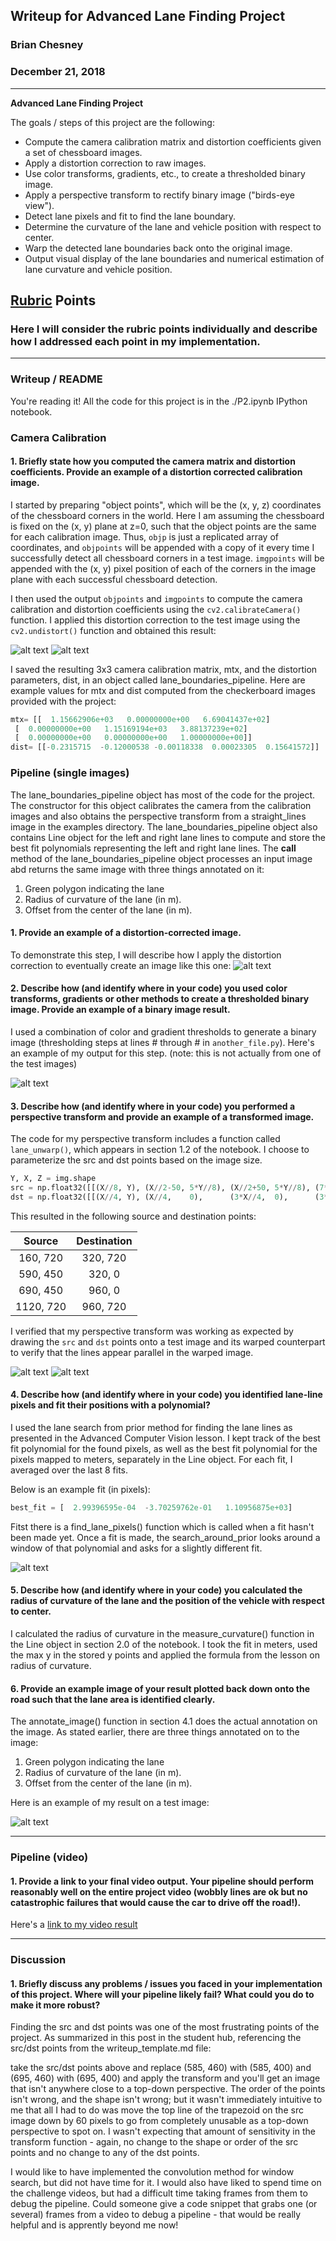 ## Writeup for Advanced Lane Finding Project

### Brian Chesney
### December 21, 2018
---

**Advanced Lane Finding Project**

The goals / steps of this project are the following:

* Compute the camera calibration matrix and distortion coefficients given a set of chessboard images.
* Apply a distortion correction to raw images.
* Use color transforms, gradients, etc., to create a thresholded binary image.
* Apply a perspective transform to rectify binary image ("birds-eye view").
* Detect lane pixels and fit to find the lane boundary.
* Determine the curvature of the lane and vehicle position with respect to center.
* Warp the detected lane boundaries back onto the original image.
* Output visual display of the lane boundaries and numerical estimation of lane curvature and vehicle position.

[//]: # (Image References)

[image1]: ./camaera_cal/calibration18.jpg "One Checkerbaord Calibaration Image"
[image1a]: ./output_images/calibration18.jpg "Same Checkerboard Calibration Image Undistorted and Transformed"
[image2]: ./output_images/test6.jpg "Road Transformed"
[image3]: ./output_images/binary_warped.jpg "Binary Example"
[image4]: ./test_images/straight_lines1.jpg "UnWarped Input"
[image4a]: ./output_images/output_imagesstraight_lines1.jpg "Warp Output"
[image5]: ./output_images/poly_fit_overlay.jpg "Fit Visual"
[video1]: ./output_images/project_video.mp4 "Video"

## [Rubric](https://review.udacity.com/#!/rubrics/571/view) Points

### Here I will consider the rubric points individually and describe how I addressed each point in my implementation.  

---

### Writeup / README

You're reading it!  All the code for this project is in the ./P2.ipynb IPython notebook.

### Camera Calibration

#### 1. Briefly state how you computed the camera matrix and distortion coefficients. Provide an example of a distortion corrected calibration image.

I started by preparing "object points", which will be the (x, y, z) coordinates of the chessboard corners in the world. Here I am assuming the chessboard is fixed on the (x, y) plane at z=0, such that the object points are the same for each calibration image.  Thus, `objp` is just a replicated array of coordinates, and `objpoints` will be appended with a copy of it every time I successfully detect all chessboard corners in a test image.  `imgpoints` will be appended with the (x, y) pixel position of each of the corners in the image plane with each successful chessboard detection.  

I then used the output `objpoints` and `imgpoints` to compute the camera calibration and distortion coefficients using the `cv2.calibrateCamera()` function.  I applied this distortion correction to the test image using the `cv2.undistort()` function and obtained this result: 

![alt text][image1]
![alt text][image1a]

I saved the resulting 3x3 camera calibration matrix, mtx, and the distortion parameters, dist, in an object called lane_boundaries_pipeline.  Here are example values for mtx and dist computed from the checkerboard images provided with the project:

```python
mtx= [[  1.15662906e+03   0.00000000e+00   6.69041437e+02]
 [  0.00000000e+00   1.15169194e+03   3.88137239e+02]
 [  0.00000000e+00   0.00000000e+00   1.00000000e+00]]
dist= [[-0.2315715  -0.12000538 -0.00118338  0.00023305  0.15641572]]
```


### Pipeline (single images)

The lane_boundaries_pipeline object has most of the code for the project.  The constructor for this object calibrates the camera from the calibration images and also obtains the perspective transform from a straight_lines image in the examples directory.  The lane_boundaries_pipeline object also contains Line object for the left and right lane lines to compute and store the best fit polynomials representing the left and right lane lines.  The __call__ method of the lane_boundaries_pipeline object processes an input image abd returns the same image with three things annotated on it:

1. Green polygon indicating the lane
2. Radius of curvature of the lane (in m).
3. Offset from the center of the lane (in m).


#### 1. Provide an example of a distortion-corrected image.

To demonstrate this step, I will describe how I apply the distortion correction to eventually create an image like this one:
![alt text][image2]

#### 2. Describe how (and identify where in your code) you used color transforms, gradients or other methods to create a thresholded binary image.  Provide an example of a binary image result.

I used a combination of color and gradient thresholds to generate a binary image (thresholding steps at lines # through # in `another_file.py`).  Here's an example of my output for this step.  (note: this is not actually from one of the test images)

![alt text][image3]

#### 3. Describe how (and identify where in your code) you performed a perspective transform and provide an example of a transformed image.

The code for my perspective transform includes a function called `lane_unwarp()`, which appears in section 1.2 of the notebook.  I choose to parameterize the src and dst points based on the image size.

```python
Y, X, Z = img.shape
src = np.float32([[(X//8, Y), (X//2-50, 5*Y//8), (X//2+50, 5*Y//8), (7*X//8, Y)]])
dst = np.float32([[(X//4, Y), (X//4,    0),      (3*X//4,  0),      (3*X//4, Y)]])
```

This resulted in the following source and destination points:

| Source        | Destination   | 
|:-------------:|:-------------:| 
| 160, 720      | 320, 720      | 
| 590, 450      | 320, 0        |
| 690, 450      | 960, 0        |
| 1120, 720     | 960, 720      |

I verified that my perspective transform was working as expected by drawing the `src` and `dst` points onto a test image and its warped counterpart to verify that the lines appear parallel in the warped image.

![alt text][image4]
![alt text][image4a]

#### 4. Describe how (and identify where in your code) you identified lane-line pixels and fit their positions with a polynomial?

I used the lane search from prior method for finding the lane lines as presented in the Advanced Computer Vision lesson.  I kept track of the best fit polynomial for the found pixels, as well as the best fit polynomial for the pixels mapped to meters, separately in the Line object.  For each fit, I averaged over the last 8 fits.

Below is an example fit (in pixels):

```python
best_fit = [  2.99396595e-04  -3.70259762e-01   1.10956875e+03]
```


Fitst there is a find_lane_pixels() function which is called when a fit hasn't been made yet.  Once a fit is made, the search_around_prior looks around a window of that polynomial and asks for a slightly different fit.

![alt text][image5]



#### 5. Describe how (and identify where in your code) you calculated the radius of curvature of the lane and the position of the vehicle with respect to center.

I calculated the radius of curvature in the measure_curvature() function in the Line object in section 2.0 of the notebook.
I took the fit in meters, used the max y in the stored y points and applied the formula from the lesson on radius of curvature.

#### 6. Provide an example image of your result plotted back down onto the road such that the lane area is identified clearly.

The annotate_image() function in section 4.1 does the actual annotation on the image.  As stated earlier, there are three things annotated on to the image:

1. Green polygon indicating the lane
2. Radius of curvature of the lane (in m).
3. Offset from the center of the lane (in m).

Here is an example of my result on a test image:

![alt text][image2]

---

### Pipeline (video)

#### 1. Provide a link to your final video output.  Your pipeline should perform reasonably well on the entire project video (wobbly lines are ok but no catastrophic failures that would cause the car to drive off the road!).

Here's a [link to my video result](./output_images/project_video.mp4)

---

### Discussion

#### 1. Briefly discuss any problems / issues you faced in your implementation of this project.  Where will your pipeline likely fail?  What could you do to make it more robust?

Finding the src and dst points was one of the most frustrating points of the project.  As summarized in this post in the student hub, referencing the src/dst points from the writeup_template.md file:

take the src/dst points above and replace (585, 460) with (585, 400) and (695, 460) with (695, 400) and apply the transform and you'll get an image that isn't anywhere close to a top-down perspective. The order of the points isn't wrong, and the shape isn't wrong; but it wasn't immediately intuitive to me that all I had to do was move the top line of the trapezoid on the src image down by 60 pixels to go from completely unusable as a top-down perspective to spot on. I wasn't expecting that amount of sensitivity in the transform function - again, no change to the shape or order of the src points and no change to any of the dst points.

I would like to have implemented the convolution method for window search, but did not have time for it.  I would also have liked to spend time on the challenge videos, but had a difficult time taking frames from them to debug the pipeline.  Could someone give a code snippet that grabs one (or several) frames from a video to debug a pipeline - that would be really helpful and is apprently beyond me now!
